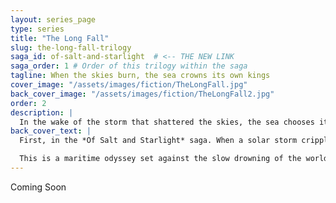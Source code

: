 ```yaml
---
layout: series_page
type: series
title: "The Long Fall"
slug: the-long-fall-trilogy
saga_id: of-salt-and-starlight  # <-- THE NEW LINK
saga_order: 1 # Order of this trilogy within the saga
tagline: When the skies burn, the sea crowns its own kings
cover_image: "/assets/images/fiction/TheLongFall.jpg"
back_cover_image: "/assets/images/fiction/TheLongFall2.jpg"
order: 2
description: |
  In the wake of the storm that shattered the skies, the sea chooses its own kings. Survival will belong to those who can take it—and keep it.
back_cover_text: |
  First, in the *Of Salt and Starlight* saga. When a solar storm cripples Earth’s orbital infrastructure, the collapse cascades into oceans and ports, where power shifts to those who can command the seas. Captain Corbin Shaw’s crew, bound by old loyalties and new grudges, is drawn into a desperate race through storm-lashed skies and pirate-controlled waters to find the remnants of technology that could save—or doom—the planet. In a world where every harbor hides a trap, the line between salvage and theft becomes a choice between survival and surrender.

  This is a maritime odyssey set against the slow drowning of the world, where skyships duel over flooded cities and alliances are bought with stolen cargo. From the lightning-wracked launch of Skyfire to the lawless freeports of the equator, the trilogy charts a fall measured not in years, but in miles lost to the sea. Every voyage risks more than the crew’s lives—it risks handing the last threads of the old world to those eager to burn them.
---
```

Coming Soon
